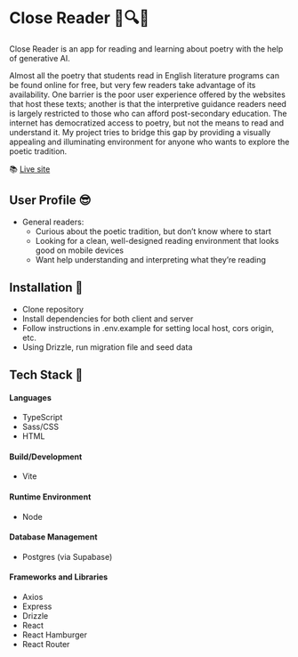 # Close Reader 📖🔍🤔

Close Reader is an app for reading and learning about poetry with the help of generative AI.

Almost all the poetry that students read in English literature programs can be found online for free, but very few readers take advantage of its availability. One barrier is the poor user experience offered by the websites that host these texts; another is that the interpretive guidance readers need is largely restricted to those who can afford post-secondary education. The internet has democratized access to poetry, but not the means to read and understand it. My project tries to bridge this gap by providing a visually appealing and illuminating environment for anyone who wants to explore the poetic tradition.

📚 [Live site](https://closereader.netlify.app/)

## User Profile 😎

- General readers:
  - Curious about the poetic tradition, but don’t know where to start
  - Looking for a clean, well-designed reading environment that looks good on mobile devices
  - Want help understanding and interpreting what they’re reading

## Installation 💾

- Clone repository
- Install dependencies for both client and server
- Follow instructions in .env.example for setting local host, cors origin, etc.
- Using Drizzle, run migration file and seed data

## Tech Stack 🦾

#### Languages

- TypeScript
- Sass/CSS
- HTML

#### Build/Development

- Vite

#### Runtime Environment

- Node

#### Database Management

- Postgres (via Supabase)

#### Frameworks and Libraries

- Axios
- Express
- Drizzle
- React
- React Hamburger
- React Router
